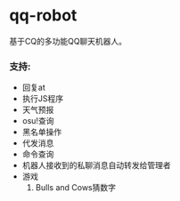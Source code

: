 ﻿# qq-robot
基于CQ的多功能QQ聊天机器人。

### 支持:
* 回复at
* 执行JS程序
* 天气预报
* osu!查询
* 黑名单操作  
* 代发消息
* 命令查询
* 机器人接收到的私聊消息自动转发给管理者
* 游戏  
  1. Bulls and Cows猜数字